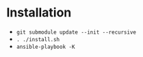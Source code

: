 # Installation

- ```git submodule update --init --recursive``` 
- ```. ./install.sh``` 
- ```ansible-playbook -K``` 
